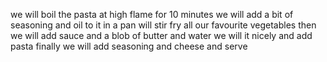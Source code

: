 we will boil the pasta at high flame for 10 minutes
we will add a bit of seasoning and oil to it 
in a pan will stir fry all our favourite vegetables
then we will add sauce and a blob of butter and water
we will it nicely and add pasta
finally we will add seasoning and cheese and serve

